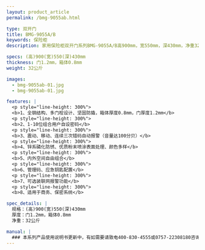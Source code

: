 ```yaml
---
layout: product_article
permalink: /bmg-9055ab.html

type: 双开门
title: BMG-9055A/B
keywords: 保险柜
description: 家用保险柜双开门系列BMG-9055A/B高900mm，宽550mm，深430mm，净重32公斤，内外空间自由组合，适用于商务、保密系统。

specs: (高)900(宽)550(深)430mm
thickness: 门1.2mm，箱体0.8mm
weight: 32公斤

images:
  - bmg-9055ab-01.jpg
  - bmg-9055ab-01.jpg

features: |
  <p style="line-height: 300%">
  <b>1、全钢结构、多门栓设计、坚固防撬，箱体厚度0.8mm，门厚度1.2mm</b>
  <p style="line-height: 300%">
  <b>2、1-10位组合用户自设密码</b>
  <p style="line-height: 300%">
  <b>3、震动、移动、连续三次错码自动报警（音量达100分贝）</b>
  <p style="line-height: 300%">
  <b>4、锌系磷化防锈、优质粉末喷涂表面处理、颜色多样</b>
  <p style="line-height: 300%">
  <b>5、内外空间自由组合</b>
  <p style="line-height: 300%">
  <b>6、管理码、应急钥匙配置</b>
  <p style="line-height: 300%">
  <b>7、可选装联网报警功能</b>
  <p style="line-height: 300%">
  <b>8、适用于商务、保密系统</b>

spec_details: |
  规格：(高)900(宽)550(深)430mm  
  厚度：门1.2mm，箱体0.8mm  
  净重：32公斤

manual: |
  ### 本系列产品使用说明书更新中，有如需要请致电400-830-4555或0757-22308180咨询，谢谢！
---
```

